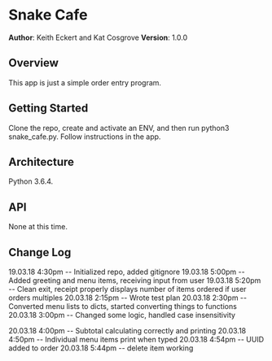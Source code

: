 # Snake Cafe

**Author**: Keith Eckert and Kat Cosgrove
**Version**: 1.0.0

## Overview
This app is just a simple order entry program.

## Getting Started
Clone the repo, create and activate an ENV, and then run python3 snake_cafe.py. Follow instructions in the app.

## Architecture
Python 3.6.4.

## API
None at this time.

## Change Log
19.03.18 4:30pm -- Initialized repo, added gitignore
19.03.18 5:00pm -- Added greeting and menu items, receiving input from user
19.03.18 5:20pm -- Clean exit, receipt properly displays number of items ordered if user orders multiples
20.03.18 2:15pm -- Wrote test plan
20.03.18 2:30pm -- Converted menu lists to dicts, started converting things to functions
20.03.18 3:00pm -- Changed some logic, handled case insensitivity

20.03.18 4:00pm -- Subtotal calculating correctly and printing
20.03.18 4:50pm -- Individual menu items print when typed
20.03.18 4:54pm -- UUID added to order
20.03.18 5:44pm -- delete item working

